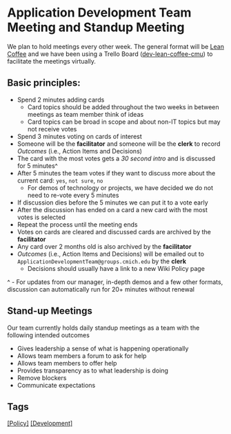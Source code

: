 # Application Development Team Meeting and Standup Meeting

We plan to hold meetings every other week. The general format will be [Lean Coffee](https://agilecoffee.com/leancoffee/) and we have been using a Trello Board ([dev-lean-coffee-cmu](https://trello.com/b/UX8Xw3m3/dev-lean-coffee-cmu)) to facilitate the meetings virtually.

## Basic principles:
- Spend 2 minutes adding cards
  - Card topics should be added throughout the two weeks in between meetings as team member think of ideas
  - Card topics can be broad in scope and about non-IT topics but may not receive votes
- Spend 3 minutes voting on cards of interest
- Someone will be the **facilitator** and someone will be the **clerk** to record *Outcomes* (i.e.,  Action Items and Decisions)
- The card with the most votes gets a *30 second intro* and is discussed for 5 minutes^
- After 5 minutes the team votes if they want to discuss more about the current card: `yes`, `not sure`, `no`
  - For demos of technology or projects, we have decided we do not need to re-vote every 5 minutes
- If discussion dies before the 5 minutes we can put it to a vote early
- After the discussion has ended on a card a new card with the most votes is selected
- Repeat the process until the meeting ends
- Votes on cards are cleared and discussed cards are archived by the **facilitator**
- Any card over 2 months old is also archived by the **facilitator**
- *Outcomes* (i.e.,  Action Items and Decisions) will be emailed out to `ApplicationDevelopmentTeam@groups.cmich.edu` by the **clerk**
  - Decisions should usually have a link to a new Wiki Policy page


^ - For updates from our manager, in-depth demos and a few other formats, discussion can automatically run for 20+ minutes without renewal

## Stand-up Meetings
Our team currently holds daily standup meetings as a team with the following intended outcomes
- Gives leadership a sense of what is happening operationally 
- Allows team members a forum to ask for help 
- Allows team members to offer help 
- Provides transparency as to what leadership is doing 
- Remove blockers 
- Communicate expectations 

## Tags
[[Policy]](https://code.cmich.edu/search?project_id=365&repository_ref=master&scope=wiki_blobs&search=PolicyTag)
[[Development]](https://code.cmich.edu/search?project_id=365&repository_ref=master&scope=wiki_blobs&search=DevelopmentTag)